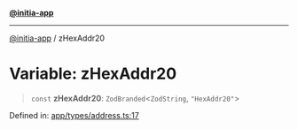 [**@initia-app**](../types.md)

***

[@initia-app](../types.md) / zHexAddr20

# Variable: zHexAddr20

> `const` **zHexAddr20**: `ZodBranded`\<`ZodString`, `"HexAddr20"`\>

Defined in: [app/types/address.ts:17](https://github.com/hanwong/app-v2/blob/087f9ea496ced31d9a3b187baa11cd5456705527/app/types/address.ts#L17)
